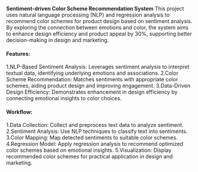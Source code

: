 **Sentiment-driven Color Scheme Recommendation System**
This project uses natural language processing (NLP) and regression analysis to recommend color schemes for product design based on sentiment analysis. By exploring the connection between emotions and color, the system aims to enhance design efficiency and product appeal by 30%, supporting better decision-making in design and marketing.

#### Features:
1.NLP-Based Sentiment Analysis: Leverages sentiment analysis to interpret textual data, identifying underlying emotions and associations.
2.Color Scheme Recommendation: Matches sentiments with appropriate color schemes, aiding product design and improving engagement.
3.Data-Driven Design Efficiency: Demonstrates enhancement in design efficiency by connecting emotional insights to color choices.

#### Workflow:
1.Data Collection: Collect and preprocess text data to analyze sentiment.
2.Sentiment Analysis: Use NLP techniques to classify text into sentiments.
3.Color Mapping: Map detected sentiments to suitable color schemes.
4.Regression Model: Apply regression analysis to recommend optimized color schemes based on emotional insights.
5.Visualization: Display recommended color schemes for practical application in design and marketing.
